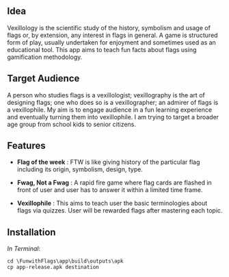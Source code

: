 
## Idea ##
Vexillology is the scientific study of the history, symbolism and usage of flags or, by extension, any interest in flags in general. A game is structured form of play, usually undertaken for enjoyment and sometimes used as an educational tool. This app aims to teach fun facts about flags using gamification methodology.

## Target Audience ##
A person who studies flags is a vexillologist; vexillography is the art of designing flags; one who does so is a vexillographer; an admirer of flags is a vexillophile. My aim is to engage audience in a fun learning experience and eventually turning them into vexillophile. I am trying to target a broader age group from school kids to senior citizens.

## Features ##

 - **Flag of the week** : FTW is like giving history of the particular flag including its origin, symbolism, design, type.
 
 - **Fwag, Not a Fwag** : A rapid fire game where flag cards are flashed in front of user and user has to answer it within a limited time frame.
 -  **Vexillophile** : This aims to teach user the basic terminologies about flags via quizzes. User will be rewarded flags after
mastering each topic.

## Installation ##

*In Terminal*: 

    cd \FunwithFlags\app\build\outputs\apk
    cp app-release.apk destination


